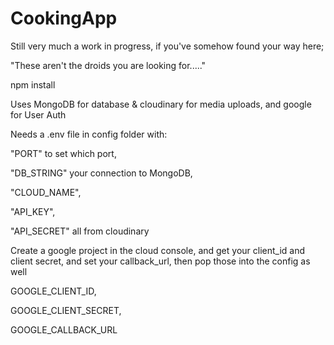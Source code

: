 # CookingApp

Still very much a work in progress, if you've somehow found your way here; 

"These aren't the droids you are looking for....."


npm install


Uses MongoDB for database & cloudinary for media uploads, and google for User Auth


Needs a .env file in config folder with: 

"PORT" to set which port, 

"DB_STRING" your connection to MongoDB, 

"CLOUD_NAME", 

"API_KEY", 

"API_SECRET" all from cloudinary


Create a google project in the cloud console, and get your client_id and client secret, and set your callback_url, then pop those into the config as well

GOOGLE_CLIENT_ID,

GOOGLE_CLIENT_SECRET,

GOOGLE_CALLBACK_URL 

